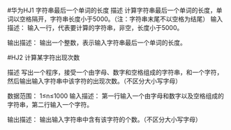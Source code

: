 #华为HJ1 字符串最后一个单词的长度
描述
计算字符串最后一个单词的长度，单词以空格隔开，字符串长度小于5000。（注：字符串末尾不以空格为结尾）
输入描述：
输入一行，代表要计算的字符串，非空，长度小于5000。

输出描述：
输出一个整数，表示输入字符串最后一个单词的长度。

#HJ2 计算某字符出现次数

描述
写出一个程序，接受一个由字母、数字和空格组成的字符串，和一个字符，然后输出输入字符串中该字符的出现次数。（不区分大小写字母）

数据范围：  1≤n≤1000
输入描述：
第一行输入一个由字母和数字以及空格组成的字符串，第二行输入一个字符。

输出描述：
输出输入字符串中含有该字符的个数。（不区分大小写字母）

